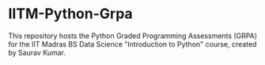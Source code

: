 # IITM-Python-Grpa
 This repository hosts the Python Graded Programming Assessments (GRPA) for the IIT Madras BS Data Science "Introduction to Python" course, created by Saurav Kumar.
